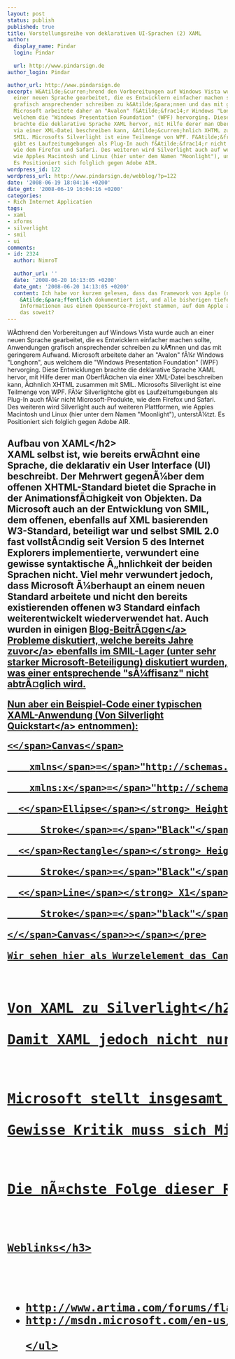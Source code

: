 ```yaml
---
layout: post
status: publish
published: true
title: Vorstellungsreihe von deklarativen UI-Sprachen (2) XAML
author:
  display_name: Pindar
  login: Pindar
  
  url: http://www.pindarsign.de
author_login: Pindar

author_url: http://www.pindarsign.de
excerpt: W&Atilde;&curren;hrend den Vorbereitungen auf Windows Vista wurde auch an
  einer neuen Sprache gearbeitet, die es Entwicklern einfacher machen sollte, Anwendungen
  grafisch ansprechender schreiben zu k&Atilde;&para;nnen und das mit geringerem Aufwand.
  Microsoft arbeitete daher an "Avalon" f&Atilde;&frac14;r Windows "Longhorn", aus
  welchem die "Windows Presentation Foundation" (WPF) hervorging. Diese Entwicklungen
  brachte die deklarative Sprache XAML hervor, mit Hilfe derer man Oberfl&Atilde;&curren;chen
  via einer XML-Datei beschreiben kann, &Atilde;&curren;hnlich XHTML zusammen mit
  SMIL. Microsofts Silverlight ist eine Teilmenge von WPF. F&Atilde;&frac14;r Silverlightche
  gibt es Laufzeitumgebungen als Plug-In auch f&Atilde;&frac14;r nicht Microsoft-Produkte,
  wie dem Firefox und Safari. Des weiteren wird Silverlight auch auf weiteren Plattformen,
  wie Apples Macintosh und Linux (hier unter dem Namen "Moonlight"), unterst&Atilde;&frac14;tzt.
  Es Positioniert sich folglich gegen Adobe AIR.
wordpress_id: 122
wordpress_url: http://www.pindarsign.de/webblog/?p=122
date: '2008-06-19 18:04:16 +0200'
date_gmt: '2008-06-19 16:04:16 +0200'
categories:
- Rich Internet Application
tags:
- xaml
- xforms
- silverlight
- smil
- ui
comments:
- id: 2324
  author: NimroT
  
  author_url: ''
  date: '2008-06-20 16:13:05 +0200'
  date_gmt: '2008-06-20 14:13:05 +0200'
  content: Ich habe vor kurzem gelesen, dass das Framework von Apple (noch?) gar nicht
    &Atilde;&para;ffentlich dokumentiert ist, und alle bisherigen tiefer gehenden
    Informationen aus einem OpenSource-Projekt stammen, auf dem Apple aufbaut. Stimmt
    das soweit?
---
```

<p>W&Atilde;&curren;hrend den Vorbereitungen auf Windows Vista wurde auch an einer neuen Sprache gearbeitet, die es Entwicklern einfacher machen sollte, Anwendungen grafisch ansprechender schreiben zu k&Atilde;&para;nnen und das mit geringerem Aufwand. Microsoft arbeitete daher an "Avalon" f&Atilde;&frac14;r Windows "Longhorn", aus welchem die "Windows Presentation Foundation" (WPF) hervorging. Diese Entwicklungen brachte die deklarative Sprache XAML hervor, mit Hilfe derer man Oberfl&Atilde;&curren;chen via einer XML-Datei beschreiben kann, &Atilde;&curren;hnlich XHTML zusammen mit SMIL. Microsofts Silverlight ist eine Teilmenge von WPF. F&Atilde;&frac14;r Silverlightche gibt es Laufzeitumgebungen als Plug-In auch f&Atilde;&frac14;r nicht Microsoft-Produkte, wie dem Firefox und Safari. Des weiteren wird Silverlight auch auf weiteren Plattformen, wie Apples Macintosh und Linux (hier unter dem Namen "Moonlight"), unterst&Atilde;&frac14;tzt. Es Positioniert sich folglich gegen Adobe AIR.<a id="more"></a><a id="more-122"></a></p>
<h2>Aufbau von XAML<&#47;h2><br />
XAML selbst ist, wie bereits erw&Atilde;&curren;hnt eine Sprache, die deklarativ ein User Interface (UI) beschreibt. Der Mehrwert gegen&Atilde;&frac14;ber dem offenen XHTML-Standard bietet die Sprache in der Animationsf&Atilde;&curren;higkeit von Objekten. Da Microsoft auch an der Entwicklung von SMIL, dem offenen, ebenfalls auf XML basierenden W3-Standard, beteiligt war und selbst SMIL 2.0 fast vollst&Atilde;&curren;ndig seit Version 5 des Internet Explorers implementierte, verwundert eine gewisse syntaktische &Atilde;&bdquo;hnlichkeit der beiden Sprachen nicht. Viel mehr verwundert jedoch, dass Microsoft &Atilde;&frac14;berhaupt an einem neuen Standard arbeitete und nicht den bereits existierenden offenen w3 Standard einfach weiterentwickelt wiederverwendet hat. Auch wurden in einigen <a href="http:&#47;&#47;www.simplegeek.com&#47;PermaLink.aspx&#47;b7e02709-0112-4977-9b73-1aa9d471a570" target="_blank">Blog-Beitr&Atilde;&curren;gen<&#47;a> Probleme diskutiert, welche <a href="http:&#47;&#47;www.w3.org&#47;1999&#47;08&#47;WD-smil-boston-19990803&#47;Integrate&#47;Time-Integrate#CSSFramework" target="_blank">bereits Jahre zuvor<&#47;a> ebenfalls im SMIL-Lager (unter sehr starker Microsoft-Beteiligung) diskutiert wurden, was einer entsprechende "s&Atilde;&frac14;ffisanz" nicht abtr&Atilde;&curren;glich wird.</p>
<p>Nun aber ein Beispiel-Code einer typischen XAML-Anwendung (Von <a href="http:&#47;&#47;www.silverlight.net&#47;quickstarts&#47;silverlight10&#47;drawing.aspx" target="_blank">Silverlight Quickstart<&#47;a> entnommen):</p>
<pre><span class="code-blue"><<&#47;span><span class="code-brown">Canvas<&#47;span><br />
    <span class="code-red">xmlns<&#47;span><span class="code-blue">=<&#47;span><span class="code-blue">"http:&#47;&#47;schemas.microsoft.com&#47;client&#47;2007"<&#47;span><br />
    <span class="code-red">xmlns:x<&#47;span><span class="code-blue">=<&#47;span><span class="code-blue">"http:&#47;&#47;schemas.microsoft.com&#47;winfx&#47;2006&#47;xaml"<&#47;span><span class="code-blue">><&#47;span><br />
  <span class="code-blue"><<&#47;span><strong><span class="code-brown">Ellipse<&#47;span><&#47;strong> <span class="code-red">Height<&#47;span><span class="code-blue">=<&#47;span><span class="code-blue">"200"<&#47;span> <span class="code-red">Width<&#47;span><span class="code-blue">=<&#47;span><span class="code-blue">"200"<&#47;span> <span class="code-red">Canvas.Left<&#47;span><span class="code-blue">=<&#47;span><span class="code-blue">"30"<&#47;span> <span class="code-red">Canvas.Top<&#47;span><span class="code-blue">=<&#47;span><span class="code-blue">"30"<&#47;span><br />
      <span class="code-red">Stroke<&#47;span><span class="code-blue">=<&#47;span><span class="code-blue">"Black"<&#47;span> <span class="code-red">StrokeThickness<&#47;span><span class="code-blue">=<&#47;span><span class="code-blue">"10"<&#47;span> <span class="code-red">Fill<&#47;span><span class="code-blue">=<&#47;span><span class="code-blue">"SlateBlue"<&#47;span><span class="code-blue">&#47;><&#47;span><br />
  <span class="code-blue"><<&#47;span><strong><span class="code-brown">Rectangle<&#47;span><&#47;strong> <span class="code-red">Height<&#47;span><span class="code-blue">=<&#47;span><span class="code-blue">"100"<&#47;span> <span class="code-red">Width<&#47;span><span class="code-blue">=<&#47;span><span class="code-blue">"100"<&#47;span> <span class="code-red">Canvas.Left<&#47;span><span class="code-blue">=<&#47;span><span class="code-blue">"5"<&#47;span> <span class="code-red">Canvas.Top<&#47;span><span class="code-blue">=<&#47;span><span class="code-blue">"5"<&#47;span><br />
      <span class="code-red">Stroke<&#47;span><span class="code-blue">=<&#47;span><span class="code-blue">"Black"<&#47;span> <span class="code-red">StrokeThickness<&#47;span><span class="code-blue">=<&#47;span><span class="code-blue">"10"<&#47;span> <span class="code-red">Fill<&#47;span><span class="code-blue">=<&#47;span><span class="code-blue">"SlateBlue"<&#47;span><span class="code-blue">&#47;><&#47;span><br />
  <span class="code-blue"><<&#47;span><strong><span class="code-brown">Line<&#47;span><&#47;strong> <span class="code-red">X1<&#47;span><span class="code-blue">=<&#47;span><span class="code-blue">"280"<&#47;span> <span class="code-red">Y1<&#47;span><span class="code-blue">=<&#47;span><span class="code-blue">"10"<&#47;span> <span class="code-red">X2<&#47;span><span class="code-blue">=<&#47;span><span class="code-blue">"10"<&#47;span> <span class="code-red">Y2<&#47;span><span class="code-blue">=<&#47;span><span class="code-blue">"280"<&#47;span><br />
      <span class="code-red">Stroke<&#47;span><span class="code-blue">=<&#47;span><span class="code-blue">"black"<&#47;span> <span class="code-red">StrokeThickness<&#47;span><span class="code-blue">=<&#47;span><span class="code-blue">"5"<&#47;span><span class="code-blue">&#47;><&#47;span><br />
<span class="code-blue"><&#47;<&#47;span><span class="code-brown">Canvas<&#47;span><span class="code-blue">><&#47;span><&#47;pre><br />
Wir sehen hier als Wurzelelement das Canvas ("Leinwand") Tag. In Version 2 wird dieses Element zum "Child-Elment" degradiert, und ein neues Wurzelelement entworfen, was den Vorteil bietet, &Atilde;&frac14;ber mehrere Canvas in einer XAML zu verf&Atilde;&frac14;gen. Innerhalb eines Canvas lassen sich nun beliebige Objekte einbinden, in diesem Beispiel eine Ellipse, ein Viereck und eine Linie. Dar&Atilde;&frac14;ber hinaus gibt es eine Vielzahl an Steuerelementen und Designelementen, welche hier eingesetzt und kombiniert werden k&Atilde;&para;nnen. Um den Einstieg in XAML und damit in Silverlight besonders f&Atilde;&frac14;r Webentwickler einfach zu machen, wirkt die Sprache HTML &Atilde;&curren;hnlich. Auch gelten aus dessen Umfeld bekannte Grunds&Atilde;&curren;tze, wie beispielsweise, dass sp&Atilde;&curren;ter definierte Elemente per Default sich Oberhalb der &Atilde;&frac14;brigen Objekte befinden. Auch das aus HTML bekannte Box-Model (die beliebten div-Boxen) findet sich in &Atilde;&curren;hnlicher Weise wieder, denn Elemente, die innerhalb von anderen Elementen definiert wurden, werden so relativ zu ihren "Eltern-Elementen" positioniert. Besonders auffallend jedoch ist, dass alle Layoutangaben innerhalb des XML Dokuments definiert werden und sich oft als Attributwerte wiederfinden. Dieser "R&Atilde;&frac14;ckschritt" im Vergleich zum entschlackten XHTML, das sein Layout ausschlie&Atilde;&Yuml;lich &Atilde;&frac14;ber eine CSS erh&Atilde;&curren;lt wurde durch den Umstand dargelegt, dass dynamische Abl&Atilde;&curren;ufe auch in CSS nicht definiert sind und man daher gezwungen war einen eigenen Standard hierf&Atilde;&frac14;r zu definieren. Wahrscheinlicher ist aber, dass XML-Dateien f&Atilde;&frac14;r ein grafisches Entwickler-Tool, mit Hilfe dessen man ein User Interface erstellen kann, einfacher handhabbar ist. Mit Blend steht dem Designer eben ein solches Tool zur Verf&Atilde;&frac14;gung. Ein direktes Oberfl&Atilde;&curren;chencoding ist zwar m&Atilde;&para;glich, wurde vermutlich jedoch bereits w&Atilde;&curren;hrend des Sprachdesigns nicht pr&Atilde;&curren;feriert. Diese These wird auch durch die nicht vorhandenen deklarativen Operationsm&Atilde;&para;glichkeiten, wie arithmetische Operationen oder Validierungen, untermauert. Das XForms Model bietet in diesem Bereich wesentlich mehr deklarativer M&Atilde;&para;glichkeiten bereits Daten zu verarbeiten. Daher w&Atilde;&curren;re ein Vergleich alleine von XAML mit XHTML und SMIL anstelle von XForms angebrachter.</p>
<h2>Von XAML zu Silverlight<&#47;h2><br />
Damit XAML jedoch nicht nur ein Dateiformat zur repr&Atilde;&curren;sentation von UIs bleibt, kann zu jeder XAML-Datei eine "Code-Behind" Datei existieren, welche sich um die Eingabelogik und dar&Atilde;&frac14;ber hinaus m&Atilde;&para;glicherweise auch um die Gesch&Atilde;&curren;ftslogik k&Atilde;&frac14;mmert. Diese Code-Behind-Dateien k&Atilde;&para;nnen JavaScript Dateien sein, oder aber C# Dateien. Durch C# wird nun der Clientseite eine sehr m&Atilde;&curren;chtige, gleichwohl aber einfache Sprache zur Verf&Atilde;&frac14;gung gestellt. Somit kann jedem XAML-Objekt ein Event zugewiesen werden, welches mit Hilfe der Code Behind Datei verarbeitet wird. Angenehm hervorzuheben ist, dass diese Code Behind Dateien dynamisch zur Laufzeit XAML-Objekte erstellen und auch l&Atilde;&para;schen k&Atilde;&para;nnen. So ist eine noch dynamischere Oberfl&Atilde;&curren;che ohne zwischenzeitliche Serverzugriffe m&Atilde;&para;glich. (Diese M&Atilde;&para;glichkeit besteht in XForms nur via der XML-Events Definition, welche hierf&Atilde;&frac14;r auch die M&Atilde;&para;glichkeit bietet JavaScript einzubinden). Besonders einfach ist die Verbindung der beiden Schichten (XAML repr&Atilde;&curren;sentiert hierbei die VIEW, die Code Behind Datei das VIEWMODEL). Da jedem XAML Objekt ein Name zugewiesen werden kann, kann aus der Code Behind Datei direkt auf jedes dieser Elemente zugegriffen werden. F&Atilde;&frac14;r die meisten XAML Objekte existieren bereits umfassende vorimplementierte Methoden, die nur noch auf das Objekt angewendet werden m&Atilde;&frac14;ssen. Auch einen Trigger einzurichten, welcher Events an der UI abf&Atilde;&curren;ngt und diese an den Event Handler weitergibt erinnert an HTML mit JavaScript und ist daher besonders f&Atilde;&frac14;r Webentwickler einfach umzusetzen. Der Event Handler wird selbst durch eine Funktion, einer Methode in der Code Behind Datei implementiert.</p>
<p>Microsoft stellt insgesamt eine sehr gelungene Entwicklungsumgebung mit Blend und Visual Studio 2008 zur Verf&Atilde;&frac14;gung und bietet mit Silverlight welches XAML integriert, ein beeindruckendes Framework. Besonders interessant w&Atilde;&curren;re noch, ob es m&Atilde;&para;glich ist ein XAML-UI mit dem XForms-Model zu kombinieren. Tests hierzu werde ich die kommenden Tage machen und sie hier zur Verf&Atilde;&frac14;gung stellen.<br />
Gewisse Kritik muss sich Microsoft jedoch f&Atilde;&frac14;r die Entscheidung Struktur und Layout der Oberfl&Atilde;&curren;che wieder in eine Datei zusammen zu f&Atilde;&frac14;hren und nicht auf das Paradigma der Modularit&Atilde;&curren;t zu vertrauen, gefallen lassen. Hier w&Atilde;&curren;re meiner Meinung nach eine Weiterentwicklung von SMIL vielleicht doch die bessere Variante gewesen. F&Atilde;&frac14;r die Entscheidung Microsofts spricht die typische "All-In-One" L&Atilde;&para;sung, welche hier daf&Atilde;&frac14;r sorgt, dass die Umsetzung von RIAs mit Hilfe Microsofts Entwicklungsumgebungen sehr einfach von statten gehen kann. Das Hauptproblem wird hierbei vielmehr an der Koordination zwischen den "Designern" und den "Code Behind" schreiben liegen und an der Tatsache, dass viele Designer mit Apples Mac arbeiten, f&Atilde;&frac14;r welchen momentan noch keine Portierungen von Blend zur Verf&Atilde;&frac14;gung stehen.</p>
<p>Die n&Atilde;&curren;chste Folge dieser Reihe wird etwas auf sich warten lassen m&Atilde;&frac14;ssen, da ich mir momentan noch nicht sicher bin, ob ich als n&Atilde;&curren;chstes Adobes MXML oder Apples Framework f&Atilde;&frac14;r RIAs vostellen werde. Irgendwann in den kommenden Tagen, sp&Atilde;&curren;testens kommende Woche, wird diese Reihe sicher fortgesetzt.</p>
<h3>Weblinks<&#47;h3></p>
<ul>
<li>http:&#47;&#47;www.artima.com&#47;forums&#47;flat.jsp?forum=152&amp;thread=231366<&#47;li>
<li>http:&#47;&#47;msdn.microsoft.com&#47;en-us&#47;library&#47;cc189036(VS.95).aspx<&#47;li><br />
<&#47;ul></p>
